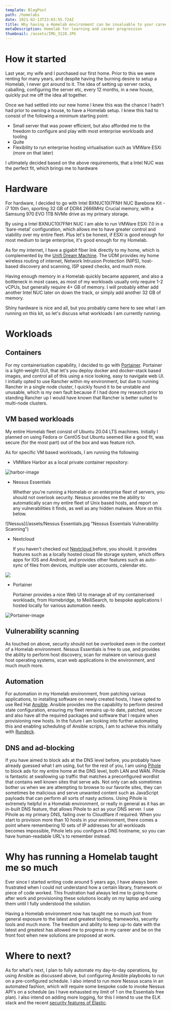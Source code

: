 ```yaml
---
template: BlogPost
path: /homelabs
date: 2021-02-13T23:03:55.724Z
title: Why having a Homelab environment can be invaluable to your career progression
metaDescription: Homelab for learning and career progression
thumbnail: /assets/IMG_3128.JPG
---
```

# How it started

Last year, my wife and I purchased our first home. Prior to this we were renting for many years, and despite having the burning desire to setup a Homelab, I never got around to it. The idea of setting up server racks, caballing, configuring the server etc, every 12 months, in a new house, quickly put me off the idea all together.

Once we had settled into our new home I knew this was the chance I hadn't had prior to owning a house, to have a Homelab setup. I knew this had to consist of the following a minimum starting point:

* Small server that was power efficient, but also afforded me to the freedom to configure and play with most enterprise workloads and tooling
* Quite
* Flexibility to run enterprise hosting virtualisation such as VMWare ESXi (more on that later)

I ultimately decided based on the above requirements, that a Intel NUC was the perfect fit, which brings me to hardware

# Hardware

For hardware, I decided to go with Intel BXNUC10I7FNH NUC Barebone Kit - i7 10th Gen, sporting 32 GB of DDR4 2666MHz Crucial memory, with a Samsung 970 EVO 1TB NVMe drive as my primary storage.

By using a Intel BXNUC10I7FNH NUC I am able to run VMWare ESXi 7.0 in a 'bare-metal' configuration, which allows me to have greater control and viability over my entire fleet. Plus let's be honest, if ESXi is good enough for most medium to large enterprise, it's good enough for my Homelab.

As for my internet, I have a gigabit fiber link directly to my home, which is complemented by the [Unifi Dream Machine](https://store.ui.com/collections/unifi-network-routing-switching/products/unifi-dream-machine). The UDM provides my home wireless routing of internet, Network Intrusion Protection (NIPS), host-based discovery and scanning, ISP speed checks, and much more.

Having enough memory in a Homelab quickly became apparent, and also a bottleneck in most cases, as most of my workloads usually only require 1-2 vCPUs, but generally require 4+ GB of memory. I will probably either add another Intel NUC later on down the track, or simply add another 32 GB of memory.

Shiny hardware is nice and all, but you probably came here to see what I am running on this kit, so let's discuss what workloads I am currently running.

# Workloads

## Containers

For my containerisation capability, I decided to go with [Portainer](https://www.portainer.io/). Portainer is a light-weight GUI, that let's you deploy docker and docker-stack based images, and control all of this using a nice looking, easy to navigate web UI. I initially opted to use Rancher within my environment, but due to running Rancher in a single node cluster, I quickly found it to be unstable and unusable, which is my own fault because if I had done my research prior to standing Rancher up I would have known that Rancher is better suited to multi-node clusters.

## VM based workloads

My entire Homelab fleet consist of Ubuntu 20.04 LTS machines. Initially I planned on using Fedora or CentOS but Ubuntu seemed like a good fit, was secure (for the most part) out of the box and was feature rich.

As for specific VM based workloads, I am running the following:

* VMWare Harbor as a local private container repository:

![harbor-image](/assets/Harbor.jpg "VMware Harbor private container image repository ")

* Nessus Essentials

  Whether you're running a Homelab or an enterprise fleet of servers, you should not overlook security. Nessus provides me the ability to automatically scan my entire fleet of Unix based hosts, and report on any vulnerabilities it finds, as well as any hidden malware. More on this below.

![Nessus](/assets/Nessus Essentials.jpg "Nessus Essentials Vulnerability Scanning")

* Nextcloud 

  If you haven't checked out [Nextcloud ](https://nextcloud.com/)before, you should. It provides features such as a locally hosted cloud file storage system, which offers apps for IOS and Android, and provides other features such as auto-sync of files from devices, multiple user accounts, calendar etc.

![](/assets/Nextcloud.jpg)

* Portainer

  Portainer provides a nice Web UI to manage all of my containerised workloads, from Homebridge, to MeiliSearch, to bespoke applications I hosted locally for various automation needs.

![Portainer-image](/assets/Portainer.jpg "Portainer docker image GUI/Web UI")

## Vulnerability scanning

As touched on above, security should not be overlooked even in the context of a Homelab environment. Nessus Essentials is free to use, and provides the ability to perform host discovery, scan for malware on various guest host operating systems, scan web applications in the environment, and much much more.

## Automation

For automation in my Homelab environment, from patching various applications, to installing software on newly created hosts, I have opted to use Red Hat [Ansible](https://www.ansible.com/). Ansible provides me the capability to perform desired state configuration, ensuring my fleet remains up-to date, patched, secure and also have all the required packages and software that I require when provisioning new hosts. In the future I am looking into further automating this and enabling scheduling of Ansible scripts, I am to achieve this initially with [Rundeck](https://www.rundeck.com/open-source).

## DNS and ad-blocking

If you have aimed to block ads at the DNS level before, you probably have already guessed what I am using, but for the rest of you, I am using [Pihole ](https://pi-hole.net/)to block ads for my entire home at the DNS level, both LAN and WAN. Pihole is fantastic at swallowing up traffic that matches a preconfigured wordlist that contains well known sites that serve ads. Not only can ads sometimes bother us when we are attempting to browse to our favorite sites, they can sometimes be malicious and serve unwanted content such as JavaScript payloads that can perform all sorts of nasty actions. Using Pihole is extremely helpful in a Homelab environment, or really in general as it has an in-built DNS feature, that allows Pihole to act as your DNS server. I use Pihole as my primary DNS, failing over to Cloudflare if required. When you start to provision more than 10 hosts in your environment, there comes a point where remembering 10 sets of IP addresses for all workloads becomes impossible, Pihole lets you configure a DNS hostname, so you can have human-readable URL's to remember instead.

# Why has running a Homelab taught me so much

Ever since I started writing code around 5 years ago, I have always been frustrated when I could not understand how a certain library, framework or piece of code worked. This frustration had always led me to going home after work and provisioning these solutions locally on my laptop and using them until I fully understood the solution.

Having a Homelab environment now has taught me so much just from general exposure to the latest and greatest tooling, frameworks, security tools and much more. The freedom and ability to keep up-to date with the latest and greatest has allowed me to progress in my career and be on the front foot when new solutions are proposed at work.

# Where to next?

As for what's next, I plan to fully automate my day-to-day operations, by using Ansible as discussed above, but configuring Ansible playbooks to run on a pre-configured schedule. I also intend to run more Nessus scans in an automated fashion, which will require some bespoke code to invoke Nessus API's on a schedule (as I have exhausted my limit of 1 on the Essentials free plan). I also intend on adding more logging, for this I intend to use the ELK stack and the recent [security features of Elastic](https://www.elastic.co/security).
